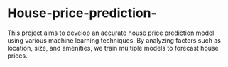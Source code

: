 # House-price-prediction-
This project aims to develop an accurate house price
prediction model using various machine learning techniques. By
analyzing factors such as location, size, and amenities, we train
multiple models to forecast house prices.
